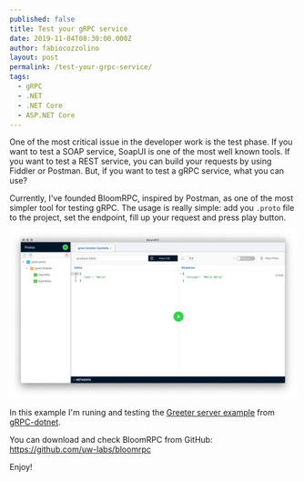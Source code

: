 ```yaml
---
published: false
title: Test your gRPC service
date: 2019-11-04T08:30:00.000Z
author: fabiocozzolino
layout: post
permalink: /test-your-grpc-service/
tags:
  - gRPC
  - .NET
  - .NET Core
  - ASP.NET Core
---
```

One of the most critical issue in the developer work is the test phase. If you want to test a SOAP service, SoapUI is one of the most well known tools. If you want to test a REST service, you can build your requests by using Fiddler or Postman. But, if you want to test a gRPC service, what you can use?

Currently, I've founded BloomRPC, inspired by Postman, as one of the most simpler tool for testing gRPC. The usage is really simple: add you `.proto` file to the project, set the endpoint, fill up your request and press play button.

<p align="center">
  <img src="/assets/img/grpc-bloomrpc.png" alt="BloomRPC example">
</p>

In this example I'm runing and testing the [Greeter server example](https://github.com/grpc/grpc-dotnet/tree/master/examples/Greeter) from [gRPC-dotnet](https://github.com/grpc/grpc-dotnet/tree/master/examples/Greeter). 

You can download and check BloomRPC from GitHub: https://github.com/uw-labs/bloomrpc

Enjoy!
